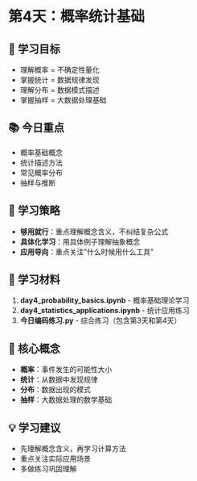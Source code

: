 # 第4天：概率统计基础

## 🎯 学习目标
- 理解概率 = 不确定性量化
- 掌握统计 = 数据规律发现
- 理解分布 = 数据模式描述
- 掌握抽样 = 大数据处理基础

## 📚 今日重点
- 概率基础概念
- 统计描述方法
- 常见概率分布
- 抽样与推断

## 🚀 学习策略
- **够用就行**：重点理解概念含义，不纠结复杂公式
- **具体化学习**：用具体例子理解抽象概念
- **应用导向**：重点关注"什么时候用什么工具"

## 📖 学习材料
1. **day4_probability_basics.ipynb** - 概率基础理论学习
2. **day4_statistics_applications.ipynb** - 统计应用练习
3. **今日编码练习.py** - 综合练习（包含第3天和第4天）

## 🎯 核心概念
- **概率**：事件发生的可能性大小
- **统计**：从数据中发现规律
- **分布**：数据出现的模式
- **抽样**：大数据处理的数学基础

## 💡 学习建议
- 先理解概念含义，再学习计算方法
- 重点关注实际应用场景
- 多做练习巩固理解 